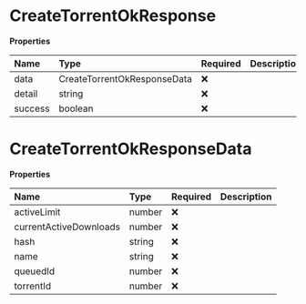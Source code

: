 # CreateTorrentOkResponse

**Properties**

| Name    | Type                        | Required | Description |
| :------ | :-------------------------- | :------- | :---------- |
| data    | CreateTorrentOkResponseData | ❌       |             |
| detail  | string                      | ❌       |             |
| success | boolean                     | ❌       |             |

# CreateTorrentOkResponseData

**Properties**

| Name                   | Type   | Required | Description |
| :--------------------- | :----- | :------- | :---------- |
| activeLimit            | number | ❌       |             |
| currentActiveDownloads | number | ❌       |             |
| hash                   | string | ❌       |             |
| name                   | string | ❌       |             |
| queuedId               | number | ❌       |             |
| torrentId              | number | ❌       |             |
